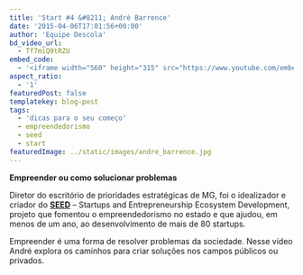 ```yaml
---
title: 'Start #4 &#8211; André Barrence'
date: '2015-04-06T17:01:56+00:00'
author: 'Equipe Descola'
bd_video_url:
  - Tf7miQ9tRZU
embed_code:
  - '<iframe width="560" height="315" src="https://www.youtube.com/embed/Tf7miQ9tRZU" frameborder="0" allowfullscreen></iframe>'
aspect_ratio:
  - '1'
featuredPost: false
templatekey: blog-post
tags:
  - 'dicas para o seu começo'
  - empreendedorismo
  - seed
  - start
featuredImage: ../static/images/andre_barrence.jpg
---
```


**Empreender ou como solucionar problemas**

Diretor do escritório de prioridades estratégicas de MG, foi o idealizador e criador do **[SEED](https://seed.mg.gov.br/)** – Startups and Entrepreneurship Ecosystem Development, projeto que fomentou o empreendedorismo no estado e que ajudou, em menos de um ano, ao desenvolvimento de mais de 80 startups.

Empreender é uma forma de resolver problemas da sociedade. Nesse vídeo André explora os caminhos para criar soluções nos campos públicos ou privados.
